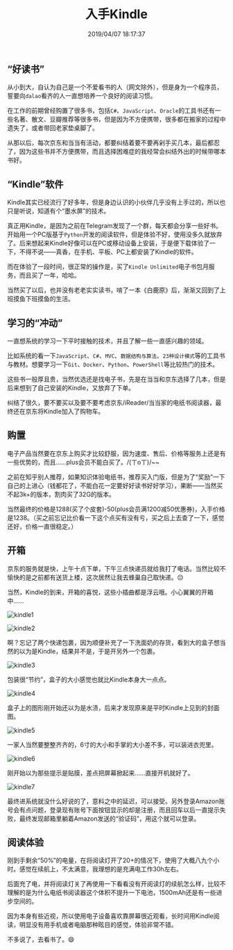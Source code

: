 ﻿---
title: "入手Kindle"
date: "2019/04/07 18:17:37"
updated: "2019/04/07 18:17:37"
permalink: "kindle/"
tags:
 - Kindle
categories:
 - [日志, 开箱]
---

## “好读书”

从小到大，自认为自己是一个不爱看书的人（网文除外），但是身为一个程序员，誓要向`dalao`看齐的人一直想培养一个良好的阅读习惯。

在工作的前期曾经购置了很多书，包括`C#`、`JavaScript`、`Oracle`的工具书还有一些名著、散文、豆瓣推荐等很多书，但是因为不方便携带，很多都在搬家的过程中遗失了，或者带回老家垫桌脚了。

从那以后，每次京东和当当有活动，都要纠结着要不要再剁手买几本，最后都忍了，因为这些书并不方便携带，而且选择困难症的我经常会纠结外出的时候带哪本书好。

## “Kindle”软件

Kindle其实已经流行了好多年，但是身边认识的小伙伴几乎没有上手过的，所以也只是听说，知道有个“墨水屏”的技术。

真正用Kindle，是因为之前在Telegram发现了一个群，每天都会分享一些好书。开始用一个PC版基于`Python`开发的阅读软件，但是体验不好，使用没多久就放弃了。后来想起来Kindle好像可以在PC或移动设备上安装，于是便下载体验了一下，不得不说——真香，在手机、平板、PC上都安装了Kindle的软件。

而在体验了一段时间，很正常的操作是，买了`Kindle Unlimited`电子书包月服务，而且买了一年，哈哈。

当然买了以后，也并没有老老实实读书，啃了一本《白鹿原》后，渐渐又回到了上班摸鱼下班摸鱼的生活。

## 学习的“冲动”

一直想系统的学习一下平时接触的技术，并且了解一些一直感兴趣的领域。

比如系统的看一下`JavaScript`、`C#`、`MVC`、`数据结构与算法`、`23种设计模式`等的工具书与教材。想要学习一下`Git`、`Docker`、`Python`、`PowerShell`等比较热门的技术。

这些书一般厚且贵，当然优选还是找电子书，先是在当当和京东选择了几本，但是后来想到了自己安装的Kindle，又放弃了下单。

纠结了很久，要不要买以及要不要考虑京东/iReader/当当家的电纸书阅读器，最终还在京东将Kindle加入了购物车。

## 购置

电子产品当然要在京东上购买才比较舒服，因为速度、售后、价格等服务上还是有一些优势的，而且……plus会员不能白买了。/(ㄒoㄒ)/~~

之前在知乎别人推荐，如果知识体验电纸书，推荐买入门版，但是为了“奖励”一下自己的上进心（钱都花了，不能白花一定要好好读书好好学习），果断——当然买不起3k+的版本，割肉买了32G的版本。

当然最终的价格是1288(买了个皮套)-50(plus会员满1200减50优惠券)，入手价格是1238。（买之前忘记比价看一下这个点买有没有亏，买之后上去查了一下，感觉还好，价格一直很稳定。）

## 开箱

京东的服务就是快，上午十点下单，下午三点快递员就给我打了电话。当然比较不愉快的是之前都有送货上楼，这次居然让我去蜂巢自己取快递。😔

当然，Kindle的到来，开箱的喜悦，这些小插曲都是浮云哦。小心翼翼的开箱中……

![kindle1](./190407-kindle-01.jpg)

![kindle2](./190407-kindle-02.jpg)

啊？忘记了两个快递包裹，因为顺便补充了一下洗面奶的存货，看到大的盒子想当然的以为是Kindle，结果并不是，于是开另外一个包裹。

![kindle3](./190407-kindle-03.jpg)

包装很“节约”，盒子的大小感觉也就比Kindle本身大一点点。

![kindle4](./190407-kindle-04.jpg)

盒子上的图形刚开始还以为是水渍，后来才发现原来是平时Kindle上见到的封面图。

![kindle5](./190407-kindle-05.jpg)

一家人当然要整整齐齐的，6寸的大小和手掌的大小差不多，可以装进衣兜里。

![kindle6](./190407-kindle-06.jpg)

刚开始以为那些提示是贴膜，差点把屏幕掀起来……直接开机就好了。

![kindle7](./190407-kindle-07.jpg)

最终进系统就没什么好说的了，意料之中的延迟，可以接受。另外登录Amazon账号会有点问题，登录现有账号下面按钮显示的却是注册，而且回车以后一直提示失败，最终发现邮箱里躺着Amazon发送的“验证码”，用这个就可以登录。

## 阅读体验

刚到手剩余“50%”的电量，在将阅读灯开了20+的情况下，使用了大概八九个小时。感觉在续航上，不太满意，我理想的是充满电工作30h左右。

后面充了电，并将阅读灯关了再使用一下看看没有开阅读灯的续航怎么样，比较不理解的是为什么电纸书阅读器这个体积不提升一下电池，1500mAh还是有一些进步空间的。

因为本身有些近视，所以使用电子设备喜欢靠屏幕很近观看，长时间用Kindle阅读，明显没有用手机或者电脑那种眩目的感觉，体验非常不错。

不多说了，去看书了。😄
